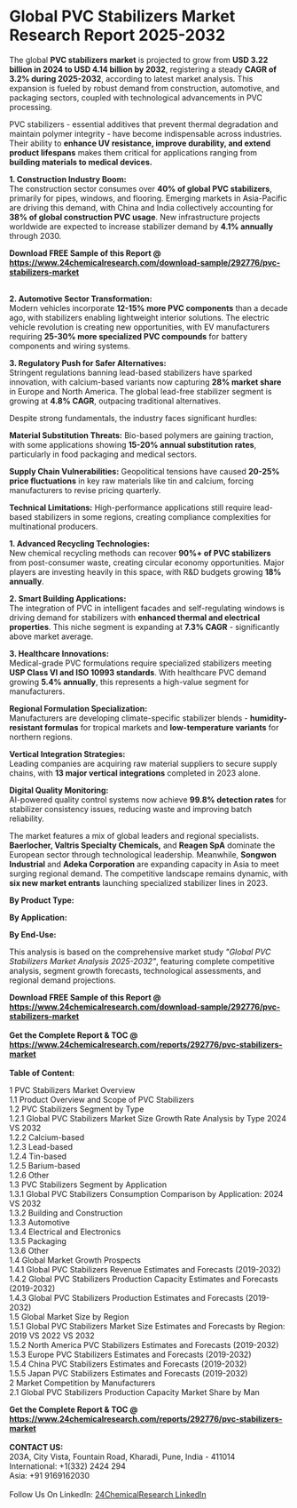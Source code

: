 <h1>Global PVC Stabilizers Market Research Report 2025-2032</h1><p>The global <strong>PVC stabilizers market</strong> is projected to grow from <strong>USD 3.22 billion in 2024 to USD 4.14 billion by 2032</strong>, registering a steady <strong>CAGR of 3.2% during 2025-2032</strong>, according to latest market analysis. This expansion is fueled by robust demand from construction, automotive, and packaging sectors, coupled with technological advancements in PVC processing.</p><p>PVC stabilizers - essential additives that prevent thermal degradation and maintain polymer integrity - have become indispensable across industries. Their ability to <strong>enhance UV resistance, improve durability, and extend product lifespans</strong> makes them critical for applications ranging from <strong>building materials to medical devices.</strong></p><p><strong>1. Construction Industry Boom:</strong><br>
The construction sector consumes over <strong>40% of global PVC stabilizers</strong>, primarily for pipes, windows, and flooring. Emerging markets in Asia-Pacific are driving this demand, with China and India collectively accounting for <strong>38% of global construction PVC usage</strong>. New infrastructure projects worldwide are expected to increase stabilizer demand by <strong>4.1% annually</strong> through 2030.</p><div><b>Download FREE Sample of this Report @ 
            <a href="https://www.24chemicalresearch.com/download-sample/292776/pvc-stabilizers-market">
            https://www.24chemicalresearch.com/download-sample/292776/pvc-stabilizers-market</a></b></div><br><p><strong>2. Automotive Sector Transformation:</strong><br>
Modern vehicles incorporate <strong>12-15% more PVC components</strong> than a decade ago, with stabilizers enabling lightweight interior solutions. The electric vehicle revolution is creating new opportunities, with EV manufacturers requiring <strong>25-30% more specialized PVC compounds</strong> for battery components and wiring systems.</p><p><strong>3. Regulatory Push for Safer Alternatives:</strong><br>
Stringent regulations banning lead-based stabilizers have sparked innovation, with calcium-based variants now capturing <strong>28% market share</strong> in Europe and North America. The global lead-free stabilizer segment is growing at <strong>4.8% CAGR</strong>, outpacing traditional alternatives.</p><p>Despite strong fundamentals, the industry faces significant hurdles:</p><p><strong>Material Substitution Threats:</strong> Bio-based polymers are gaining traction, with some applications showing <strong>15-20% annual substitution rates</strong>, particularly in food packaging and medical sectors.</p><p><strong>Supply Chain Vulnerabilities:</strong> Geopolitical tensions have caused <strong>20-25% price fluctuations</strong> in key raw materials like tin and calcium, forcing manufacturers to revise pricing quarterly.</p><p><strong>Technical Limitations:</strong> High-performance applications still require lead-based stabilizers in some regions, creating compliance complexities for multinational producers.</p><p><strong>1. Advanced Recycling Technologies:</strong><br>
New chemical recycling methods can recover <strong>90%+ of PVC stabilizers</strong> from post-consumer waste, creating circular economy opportunities. Major players are investing heavily in this space, with R&amp;D budgets growing <strong>18% annually</strong>.</p><p><strong>2. Smart Building Applications:</strong><br>
The integration of PVC in intelligent facades and self-regulating windows is driving demand for stabilizers with <strong>enhanced thermal and electrical properties</strong>. This niche segment is expanding at <strong>7.3% CAGR</strong> - significantly above market average.</p><p><strong>3. Healthcare Innovations:</strong><br>
Medical-grade PVC formulations require specialized stabilizers meeting <strong>USP Class VI and ISO 10993 standards</strong>. With healthcare PVC demand growing <strong>5.4% annually</strong>, this represents a high-value segment for manufacturers.</p><p><strong>Regional Formulation Specialization:</strong><br>
    Manufacturers are developing climate-specific stabilizer blends - <strong>humidity-resistant formulas</strong> for tropical markets and <strong>low-temperature variants</strong> for northern regions.</p><p><strong>Vertical Integration Strategies:</strong><br>
    Leading companies are acquiring raw material suppliers to secure supply chains, with <strong>13 major vertical integrations</strong> completed in 2023 alone.</p><p><strong>Digital Quality Monitoring:</strong><br>
    AI-powered quality control systems now achieve <strong>99.8% detection rates</strong> for stabilizer consistency issues, reducing waste and improving batch reliability.</p><p>The market features a mix of global leaders and regional specialists. <strong>Baerlocher, Valtris Specialty Chemicals,</strong> and <strong>Reagen SpA</strong> dominate the European sector through technological leadership. Meanwhile, <strong>Songwon Industrial</strong> and <strong>Adeka Corporation</strong> are expanding capacity in Asia to meet surging regional demand. The competitive landscape remains dynamic, with <strong>six new market entrants</strong> launching specialized stabilizer lines in 2023.</p><p><strong>By Product Type:</strong></p><p><strong>By Application:</strong></p><p><strong>By End-Use:</strong></p><p>This analysis is based on the comprehensive market study <em>"Global PVC Stabilizers Market Analysis 2025-2032"</em>, featuring complete competitive analysis, segment growth forecasts, technological assessments, and regional demand projections.</p><div><b>Download FREE Sample of this Report @ 
            <a href="https://www.24chemicalresearch.com/download-sample/292776/pvc-stabilizers-market">
            https://www.24chemicalresearch.com/download-sample/292776/pvc-stabilizers-market</a></b></div><br><div><b>Get the Complete Report & TOC @ 
            <a href="https://www.24chemicalresearch.com/reports/292776/pvc-stabilizers-market">
            https://www.24chemicalresearch.com/reports/292776/pvc-stabilizers-market</a></b></div><br>
            <b>Table of Content:</b><p>1 PVC Stabilizers Market Overview<br />
    1.1 Product Overview and Scope of PVC Stabilizers<br />
    1.2 PVC Stabilizers Segment by Type<br />
        1.2.1 Global PVC Stabilizers Market Size Growth Rate Analysis by Type 2024 VS 2032<br />
        1.2.2 Calcium-based<br />
        1.2.3 Lead-based<br />
        1.2.4 Tin-based<br />
        1.2.5 Barium-based<br />
        1.2.6 Other<br />
    1.3 PVC Stabilizers Segment by Application<br />
        1.3.1 Global PVC Stabilizers Consumption Comparison by Application: 2024 VS 2032<br />
        1.3.2 Building and Construction<br />
        1.3.3 Automotive<br />
        1.3.4 Electrical and Electronics<br />
        1.3.5 Packaging<br />
        1.3.6 Other<br />
    1.4 Global Market Growth Prospects<br />
        1.4.1 Global PVC Stabilizers Revenue Estimates and Forecasts (2019-2032)<br />
        1.4.2 Global PVC Stabilizers Production Capacity Estimates and Forecasts (2019-2032)<br />
        1.4.3 Global PVC Stabilizers Production Estimates and Forecasts (2019-2032)<br />
    1.5 Global Market Size by Region<br />
        1.5.1 Global PVC Stabilizers Market Size Estimates and Forecasts by Region: 2019 VS 2022 VS 2032<br />
        1.5.2 North America PVC Stabilizers Estimates and Forecasts (2019-2032)<br />
        1.5.3 Europe PVC Stabilizers Estimates and Forecasts (2019-2032)<br />
        1.5.4 China PVC Stabilizers Estimates and Forecasts (2019-2032)<br />
        1.5.5 Japan PVC Stabilizers Estimates and Forecasts (2019-2032)<br />
2 Market Competition by Manufacturers<br />
    2.1 Global PVC Stabilizers Production Capacity Market Share by Man</p><div><b>Get the Complete Report & TOC @ 
            <a href="https://www.24chemicalresearch.com/reports/292776/pvc-stabilizers-market">
            https://www.24chemicalresearch.com/reports/292776/pvc-stabilizers-market</a></b></div><br><b>CONTACT US:</b><br>
            203A, City Vista, Fountain Road, Kharadi, Pune, India - 411014<br>
            International: +1(332) 2424 294<br>
            Asia: +91 9169162030 <br><br>
            Follow Us On LinkedIn: <a href="https://www.linkedin.com/company/24chemicalresearch/">24ChemicalResearch LinkedIn</a>
